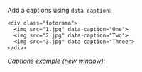 Add a captions using `data-caption`:

	<div class="fotorama">
	  <img src="1.jpg" data-caption="One">
	  <img src="2.jpg" data-caption="Two">
	  <img src="3.jpg" data-caption="Three">
	</div>

_Captions example (<a href="/<>/captions.html" target="_blank">new window</a>):_

<div class="fotorama-wrap"><div class="fotorama"
     data-width="500"
     data-ratio="3/2"
     data-max-width="100%">
	<a href="http://fotorama.s3.amazonaws.com/i/nyc/guy-in-car.jpg" data-caption="Guy in car"></a>
	<a href="http://fotorama.s3.amazonaws.com/i/nyc/acapella.jpg" data-caption="Acapella"></a>
	<a href="http://fotorama.s3.amazonaws.com/i/nyc/crazyjohn.jpg" data-caption="Crazy John"></a>
	<a href="http://fotorama.s3.amazonaws.com/i/nyc/dudeintheground.jpg" data-caption="Dude in the ground"></a>
	<a href="http://fotorama.s3.amazonaws.com/i/nyc/dudes.jpg" data-caption="Dudes"></a>
	<a href="http://fotorama.s3.amazonaws.com/i/nyc/explanation.jpg" data-caption="Explanation"></a>
	<a href="http://fotorama.s3.amazonaws.com/i/nyc/eyes.jpg" data-caption="Eyes"></a>
	<a href="http://fotorama.s3.amazonaws.com/i/nyc/facing-wind.jpg" data-caption="Facing wind"></a>
	<a href="http://fotorama.s3.amazonaws.com/i/nyc/father-son-looking.jpg" data-caption="Father son looking"></a>
	<a href="http://fotorama.s3.amazonaws.com/i/nyc/flipoff.jpg" data-caption="Flip off"></a>
	<a href="http://fotorama.s3.amazonaws.com/i/nyc/freakout.jpg" data-caption="Freak out"></a>
	<a href="http://fotorama.s3.amazonaws.com/i/nyc/guy-in-park.jpg" data-caption="Guy in park"></a>
	<a href="http://fotorama.s3.amazonaws.com/i/nyc/homeless-sleeping.jpg" data-caption="Homeless sleeping"></a>
	<a href="http://fotorama.s3.amazonaws.com/i/nyc/italianguy.jpg" data-caption="Italian guy"></a>
	<a href="http://fotorama.s3.amazonaws.com/i/nyc/KIOSK.jpg" data-caption="Kiosk"></a>
	<a href="http://fotorama.s3.amazonaws.com/i/nyc/ladies-riding.jpg" data-caption="Ladies riding"></a>
	<a href="http://fotorama.s3.amazonaws.com/i/nyc/lift-dude.jpg" data-caption="Lift dude"></a>
	<a href="http://fotorama.s3.amazonaws.com/i/nyc/severedhead-lo.jpg" data-caption="Severed head"></a>
	<a href="http://fotorama.s3.amazonaws.com/i/nyc/smoking.jpg" data-caption="Smoking"></a>
	<a href="http://fotorama.s3.amazonaws.com/i/nyc/streetlook.jpg" data-caption="Streetlook"></a>
	<a href="http://fotorama.s3.amazonaws.com/i/nyc/two-umbrellas.jpg" data-caption="Two umbrellas"></a>
	<a href="http://fotorama.s3.amazonaws.com/i/nyc/woman-reading.jpg" data-caption="Woman reading"></a>
</div></div>